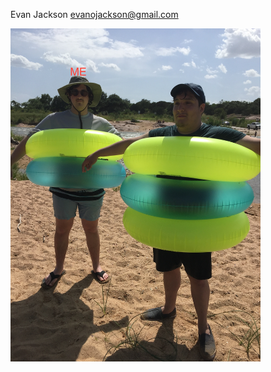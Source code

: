 Evan Jackson
evanojackson@gmail.com


<img src= "https://github.com/ejackson007/4443-IP-Jackson/blob/master/Images/IMG_3928.JPG" width = "400">
